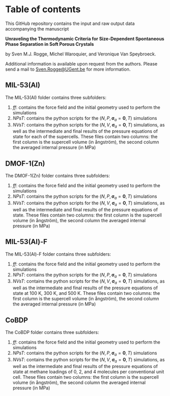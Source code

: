 # Table of contents

This GitHub repository contains the input and raw output data accompanying the manuscript

**Unraveling the Thermodynamic Criteria for Size-Dependent Spontaneous Phase Separation in Soft Porous Crystals**

by Sven M.J. Rogge, Michel Waroquier, and Veronique Van Speybroeck.

Additional information is available upon request from the authors. Please send a mail to Sven.Rogge@UGent.be for more information.


## MIL-53(Al)

The MIL-53(Al) folder contains three subfolders:

1. *ff*: contains the force field and the initial geometry used to perform the simulations
2. *NPsT*: contains the python scripts for the $(N,P,  \bm \sigma_a =\bm 0, T)$  simulations
3. *NVsT*: contains the python scripts for the $(N,V,  \bm \sigma_a =\bm 0, T)$  simulations, as well as the intermediate and final results of the pressure equations of state for each of the supercells. These files contain two columns: the first column is the supercell volume (in ångström), the second column the averaged internal pressure (in MPa)


## DMOF-1(Zn)

The DMOF-1(Zn) folder contains three subfolders:

1. *ff*: contains the force field and the initial geometry used to perform the simulations
2. *NPsT*: contains the python scripts for the $(N,P,  \bm \sigma_a =\bm 0, T)$  simulations
3. *NVsT*: contains the python scripts for the $(N,V,  \bm \sigma_a =\bm 0, T)$  simulations, as well as the intermediate and final results of the pressure equations of state. These files contain two columns: the first column is the supercell volume (in ångström), the second column the averaged internal pressure (in MPa)


## MIL-53(Al)-F

The MIL-53(Al)-F folder contains three subfolders:

1. *ff*: contains the force field and the initial geometry used to perform the simulations
2. *NPsT*: contains the python scripts for the $(N,P,  \bm \sigma_a =\bm 0, T)$  simulations
3. *NVsT*: contains the python scripts for the $(N,V,  \bm \sigma_a =\bm 0, T)$  simulations, as well as the intermediate and final results of the pressure equations of state at 100 K, 300 K, and 500 K. These files contain two columns: the first column is the supercell volume (in ångström), the second column the averaged internal pressure (in MPa)

## CoBDP

The CoBDP folder contains three subfolders:

1. *ff*: contains the force field and the initial geometry used to perform the simulations
2. *NPsT*: contains the python scripts for the $(N,P,  \bm \sigma_a =\bm 0, T)$  simulations
3. *NVsT*: contains the python scripts for the $(N,V,  \bm \sigma_a =\bm 0, T)$  simulations, as well as the intermediate and final results of the pressure equations of state at methane loadings of 0, 2, and 4 molecules per conventional unit cell. These files contain two columns: the first column is the supercell volume (in ångström), the second column the averaged internal pressure (in MPa)


